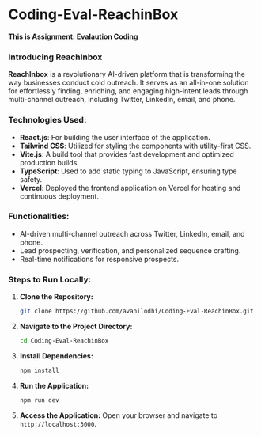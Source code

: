 # Coding-Eval-ReachinBox

**This is Assignment: Evalaution Coding** <br>

### Introducing ReachInbox

**ReachInbox** is a revolutionary AI-driven platform that is transforming the way businesses conduct cold outreach. It serves as an all-in-one solution for effortlessly finding, enriching, and engaging high-intent leads through multi-channel outreach, including Twitter, LinkedIn, email, and phone. <br>

### **Technologies Used:**
- **React.js**: For building the user interface of the application.
- **Tailwind CSS**: Utilized for styling the components with utility-first CSS.
- **Vite.js**: A build tool that provides fast development and optimized production builds.
- **TypeScript**: Used to add static typing to JavaScript, ensuring type safety.
- **Vercel**: Deployed the frontend application on Vercel for hosting and continuous deployment.

### **Functionalities:**
- AI-driven multi-channel outreach across Twitter, LinkedIn, email, and phone.
- Lead prospecting, verification, and personalized sequence crafting.
- Real-time notifications for responsive prospects.

### **Steps to Run Locally:**
1. **Clone the Repository:**
   ```bash
   git clone https://github.com/avanilodhi/Coding-Eval-ReachinBox.git
   ```
2. **Navigate to the Project Directory:**
   ```bash
   cd Coding-Eval-ReachinBox
   ```
3. **Install Dependencies:**
   ```bash
   npm install
   ```
4. **Run the Application:**
   ```bash
   npm run dev
   ```
5. **Access the Application:**
   Open your browser and navigate to `http://localhost:3000`.


